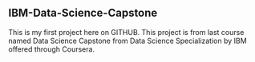## IBM-Data-Science-Capstone
This is my first project here on GITHUB. This project is from last course named Data Science Capstone from Data Science Specialization by IBM offered through Coursera. 
